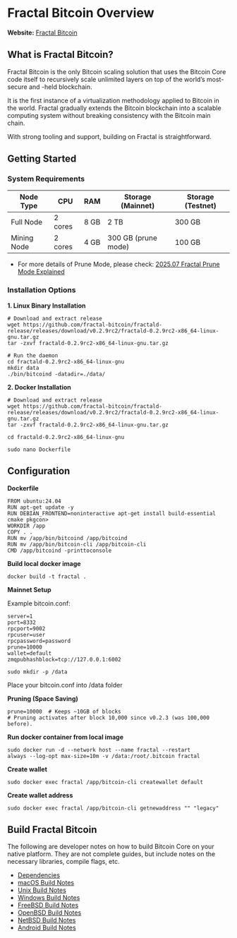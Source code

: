 # Fractal Bitcoin Overview

**Website:** [Fractal Bitcoin](https://fractalbitcoin.io)

## What is Fractal Bitcoin?

Fractal Bitcoin is the only Bitcoin scaling solution that uses the Bitcoin Core code itself to recursively scale unlimited layers on top of the world’s most-secure and -held blockchain.

It is the first instance of a virtualization methodology applied to Bitcoin in the world. Fractal gradually extends the Bitcoin blockchain into a scalable computing system without breaking consistency with the Bitcoin main chain.

With strong tooling and support, building on Fractal is straightforward.

## Getting Started

### System Requirements

| Node Type   | CPU     | RAM  | Storage (Mainnet)   | Storage (Testnet) |
| ----------- | ------- | ---- | ------------------- | ----------------- |
| Full Node   | 2 cores | 8 GB | 2 TB                | 300 GB            |
| Mining Node | 2 cores | 4 GB | 300 GB (prune mode) | 100 GB            |

- For more details of Prune Mode, please check: [2025.07 Fractal Prune Mode Explained](./2025-07-13-prune-mode.md)

### Installation Options

**1. Linux Binary Installation**

```
# Download and extract release
wget https://github.com/fractal-bitcoin/fractald-release/releases/download/v0.2.9rc2/fractald-0.2.9rc2-x86_64-linux-gnu.tar.gz
tar -zxvf fractald-0.2.9rc2-x86_64-linux-gnu.tar.gz

# Run the daemon
cd fractald-0.2.9rc2-x86_64-linux-gnu
mkdir data
./bin/bitcoind -datadir=./data/
```

**2. Docker Installation**
```
# Download and extract release
wget https://github.com/fractal-bitcoin/fractald-release/releases/download/v0.2.9rc2/fractald-0.2.9rc2-x86_64-linux-gnu.tar.gz
tar -zxvf fractald-0.2.9rc2-x86_64-linux-gnu.tar.gz
```
```
cd fractald-0.2.9rc2-x86_64-linux-gnu
```

```
sudo nano Dockerfile
```

## Configuration

**Dockerfile**
```
FROM ubuntu:24.04
RUN apt-get update -y
RUN DEBIAN_FRONTEND=noninteractive apt-get install build-essential cmake pkgcon>
WORKDIR /app
COPY . .
RUN mv /app/bin/bitcoind /app/bitcoind
RUN mv /app/bin/bitcoin-cli /app/bitcoin-cli
CMD /app/bitcoind -printtoconsole
```
**Build local docker image**
```
docker build -t fractal .
```

**Mainnet Setup**

Example bitcoin.conf:

```
server=1
port=8332
rpcport=9002
rpcuser=user
rpcpassword=password
prune=10000
wallet=default
zmqpubhashblock=tcp://127.0.0.1:6002
```
```
sudo mkdir -p /data
```
Place your bitcoin.conf into /data folder

**Pruning (Space Saving)**

```
prune=10000  # Keeps ~10GB of blocks
# Pruning activates after block 10,000 since v0.2.3 (was 100,000 before).
```

**Run docker container from local image**
```
sudo docker run -d --network host --name fractal --restart
always --log-opt max-size=10m -v /data:/root/.bitcoin fractal
```
**Create wallet**
```
sudo docker exec fractal /app/bitcoin-cli createwallet default
```
**Create wallet address**
```
sudo docker exec fractal /app/bitcoin-cli getnewaddress "" "legacy"
```
## Build Fractal Bitcoin

The following are developer notes on how to build Bitcoin Core on your native platform. They are not complete guides, but include notes on the necessary libraries, compile flags, etc.

- [Dependencies](https://github.com/fractal-bitcoin/fractal/blob/main/doc/dependencies.md)
- [macOS Build Notes](https://github.com/fractal-bitcoin/fractal/blob/main/doc/build-osx.md)
- [Unix Build Notes](https://github.com/fractal-bitcoin/fractal/blob/main/doc/build-unix.md)
- [Windows Build Notes](https://github.com/fractal-bitcoin/fractal/blob/main/doc/build-windows.md)
- [FreeBSD Build Notes](https://github.com/fractal-bitcoin/fractal/blob/main/doc/build-freebsd.md)
- [OpenBSD Build Notes](https://github.com/fractal-bitcoin/fractal/blob/main/doc/build-openbsd.md)
- [NetBSD Build Notes](https://github.com/fractal-bitcoin/fractal/blob/main/doc/build-netbsd.md)
- [Android Build Notes](https://github.com/fractal-bitcoin/fractal/blob/main/doc/build-android.md)
